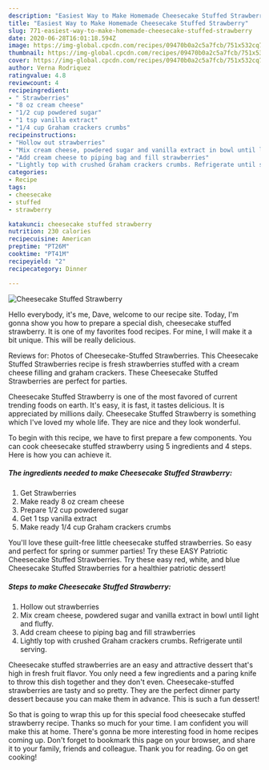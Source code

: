 ```yaml
---
description: "Easiest Way to Make Homemade Cheesecake Stuffed Strawberry"
title: "Easiest Way to Make Homemade Cheesecake Stuffed Strawberry"
slug: 771-easiest-way-to-make-homemade-cheesecake-stuffed-strawberry
date: 2020-06-28T16:01:18.594Z
image: https://img-global.cpcdn.com/recipes/09470b0a2c5a7fcb/751x532cq70/cheesecake-stuffed-strawberry-recipe-main-photo.jpg
thumbnail: https://img-global.cpcdn.com/recipes/09470b0a2c5a7fcb/751x532cq70/cheesecake-stuffed-strawberry-recipe-main-photo.jpg
cover: https://img-global.cpcdn.com/recipes/09470b0a2c5a7fcb/751x532cq70/cheesecake-stuffed-strawberry-recipe-main-photo.jpg
author: Verna Rodriquez
ratingvalue: 4.8
reviewcount: 4
recipeingredient:
- " Strawberries"
- "8 oz cream cheese"
- "1/2 cup powdered sugar"
- "1 tsp vanilla extract"
- "1/4 cup Graham crackers crumbs"
recipeinstructions:
- "Hollow out strawberries"
- "Mix cream cheese, powdered sugar and vanilla extract in bowl until light and fluffy."
- "Add cream cheese to piping bag and fill strawberries"
- "Lightly top with crushed Graham crackers crumbs. Refrigerate until serving."
categories:
- Recipe
tags:
- cheesecake
- stuffed
- strawberry

katakunci: cheesecake stuffed strawberry 
nutrition: 230 calories
recipecuisine: American
preptime: "PT26M"
cooktime: "PT41M"
recipeyield: "2"
recipecategory: Dinner

---
```



![Cheesecake Stuffed Strawberry](https://img-global.cpcdn.com/recipes/09470b0a2c5a7fcb/751x532cq70/cheesecake-stuffed-strawberry-recipe-main-photo.jpg)

Hello everybody, it's me, Dave, welcome to our recipe site. Today, I'm gonna show you how to prepare a special dish, cheesecake stuffed strawberry. It is one of my favorites food recipes. For mine, I will make it a bit unique. This will be really delicious.

Reviews for: Photos of Cheesecake-Stuffed Strawberries. This Cheesecake Stuffed Strawberries recipe is fresh strawberries stuffed with a cream cheese filling and graham crackers. These Cheesecake Stuffed Strawberries are perfect for parties.

Cheesecake Stuffed Strawberry is one of the most favored of current trending foods on earth. It's easy, it is fast, it tastes delicious. It is appreciated by millions daily. Cheesecake Stuffed Strawberry is something which I've loved my whole life. They are nice and they look wonderful.


To begin with this recipe, we have to first prepare a few components. You can cook cheesecake stuffed strawberry using 5 ingredients and 4 steps. Here is how you can achieve it.

<!--inarticleads1-->

##### The ingredients needed to make Cheesecake Stuffed Strawberry:

1. Get  Strawberries
1. Make ready 8 oz cream cheese
1. Prepare 1/2 cup powdered sugar
1. Get 1 tsp vanilla extract
1. Make ready 1/4 cup Graham crackers crumbs


You&#39;ll love these guilt-free little cheesecake stuffed strawberries. So easy and perfect for spring or summer parties! Try these EASY Patriotic Cheesecake Stuffed Strawberries. Try these easy red, white, and blue Cheesecake Stuffed Strawberries for a healthier patriotic dessert! 

<!--inarticleads2-->

##### Steps to make Cheesecake Stuffed Strawberry:

1. Hollow out strawberries
1. Mix cream cheese, powdered sugar and vanilla extract in bowl until light and fluffy.
1. Add cream cheese to piping bag and fill strawberries
1. Lightly top with crushed Graham crackers crumbs. Refrigerate until serving.


Cheesecake stuffed strawberries are an easy and attractive dessert that&#39;s high in fresh fruit flavor. You only need a few ingredients and a paring knife to throw this dish together and they don&#39;t even. Cheesecake-stuffed strawberries are tasty and so pretty. They are the perfect dinner party dessert because you can make them in advance. This is such a fun dessert! 

So that is going to wrap this up for this special food cheesecake stuffed strawberry recipe. Thanks so much for your time. I am confident you will make this at home. There's gonna be more interesting food in home recipes coming up. Don't forget to bookmark this page on your browser, and share it to your family, friends and colleague. Thank you for reading. Go on get cooking!
